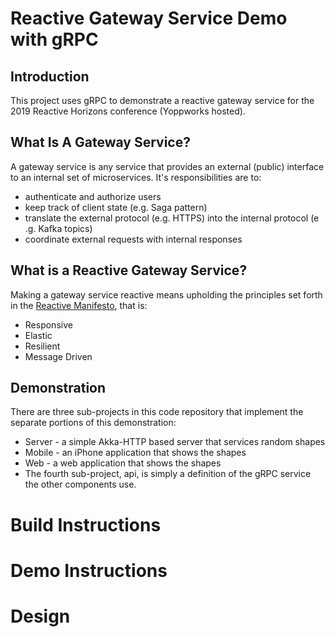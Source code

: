 # Reactive Gateway Service Demo with gRPC
## Introduction
This project uses gRPC to demonstrate a reactive gateway service for the
2019 Reactive Horizons conference (Yoppworks hosted). 

## What Is A Gateway Service?
A gateway service is any service that provides an external (public) interface
to an internal set of microservices. It's responsibilities are to:
* authenticate and authorize users
* keep track of client state (e.g. Saga pattern)
* translate the external protocol (e.g. HTTPS) into the internal protocol (e
.g. Kafka topics)
* coordinate external requests with internal responses

## What is a Reactive Gateway Service?
Making a gateway service reactive means upholding the principles set forth in 
the [Reactive Manifesto](http://reactivemanifesto.org), that is:
* Responsive
* Elastic
* Resilient
* Message Driven

## Demonstration
There are three sub-projects in this code repository that implement the separate
portions of this demonstration:
* Server - a simple Akka-HTTP based server that services random shapes
* Mobile - an iPhone application that shows the shapes
* Web - a web application that shows the shapes
* The fourth sub-project, api, is simply a definition of the gRPC service the 
other components use. 

# Build Instructions

# Demo Instructions

# Design
